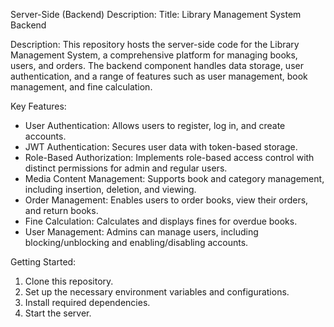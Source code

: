 Server-Side (Backend) Description:
Title: Library Management System Backend

Description:
This repository hosts the server-side code for the Library Management System, a comprehensive platform for managing books, users, and orders. 
The backend component handles data storage, user authentication, and a range of features such as user management, book management, and fine calculation.

Key Features:

- User Authentication: Allows users to register, log in, and create accounts.
- JWT Authentication: Secures user data with token-based storage.
- Role-Based Authorization: Implements role-based access control with distinct permissions for admin and regular users.
- Media Content Management: Supports book and category management, including insertion, deletion, and viewing.
- Order Management: Enables users to order books, view their orders, and return books.
- Fine Calculation: Calculates and displays fines for overdue books.
- User Management: Admins can manage users, including blocking/unblocking and enabling/disabling accounts.

Getting Started:

1. Clone this repository.
2. Set up the necessary environment variables and configurations.
3. Install required dependencies.
4. Start the server.
